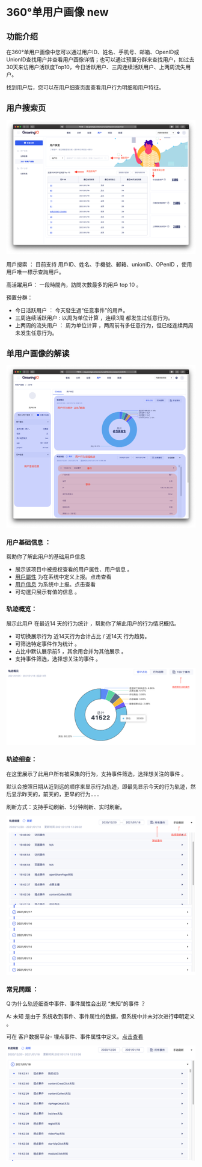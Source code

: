# 360°单用户画像 new

## 功能介绍

在360°单用户画像中您可以通过用户ID、姓名、手机号、邮箱、OpenID或UnionID查找用户并查看用户画像详情；也可以通过预置分群来查找用户，如过去30天来访用户活跃度Top10，今日活跃用户、三周连续活跃用户、上两周流失用户。

找到用户后，您可以在用户细查页面查看用户行为明细和用户特征。

## 用户搜索页

![](../../../.gitbook/assets/ying-mu-jie-tu-20210119-shang-wu-10.34.54%20%281%29.png)

用戶搜索 ： 目前支持 用戶ID、姓名、手機號、郵箱、unionID、OPenID ，使用用戶唯一標示查詢用戶。

高活躍用戶： 一段時間內，訪問次數最多的用戶 top 10 。

預置分群：

* 今日活跃用户 ： 今天發生過“任意事件"的用戶。
* 三周连续活跃用户 :  以周为单位计算 ，连续3周 都发生过任意行为。
* 上两周的流失用户 ： 周为单位计算 ，两周前有多任意行为，但已经连续两周未发生任意行为。

##  单用户画像的解读 

![](../../../.gitbook/assets/ying-mu-jie-tu-20210119-shang-wu-11.02.54.png)

### 用户基础信息 ：  

帮助你了解此用户的基础用戶信息 

* 展示该项目中被授权查看的用户属性、用户信息 。
* [用戶屬性](https://app.gitbook.com/@growingio/s/op/~/drafts/-MRNTpOkBG--LB98j4NK/v/v2020.13.0/product-manual/customer-data-platform/data-center/property/user-property)  为在系统中定义上报。点击查看
* [用戶信息](https://app.gitbook.com/@growingio/s/op/~/drafts/-MRNTpOkBG--LB98j4NK/v/v2020.13.0/product-manual/customer-data-platform/data-center/property/user-info) 为系统中上报。点击查看
* 可勾選只展示有值的信息 。



### 轨迹概览： 

展示此用户 在最近14 天的行为统计 ，帮助你了解此用户的行为情况概括。

* 可切换展示行为 近14天行为合计占比 /  近14天 行为趋势。
* 可筛选特定事件作为统计 。
* 占比中默认展示前5 ，其余用合并为其他展示 。
* 支持事件筛选，选择想关注的事件 。

![](../../../.gitbook/assets/ying-mu-jie-tu-20210119-shang-wu-11.20.59.png)

### 轨迹细查：

在这里展示了此用户所有被采集的行为，支持事件筛选，选择想关注的事件 。

默认会按照日期从近到远的顺序来显示行为轨迹，即最先显示今天的行为轨迹，然后显示昨天的，前天的，更早的行为……

刷新方式：支持手动刷新、5分钟刷新、实时刷新。

![](../../../.gitbook/assets/ying-mu-jie-tu-20210119-xia-wu-12.26.20.png)





### 常見問題 ：

Q:为什么轨迹细查中事件、事件属性会出现  “未知”的事件 ？ 

A:  未知 是由于 系统收到事件、事件属性的数据，但系统中并未对次进行申明定义 。 

可在 客户数据平台-  埋点事件、事件属性中定义。[点击查看](https://app.gitbook.com/@growingio/s/op/~/drafts/-MRNsMPXZ_pWeFh-4QGQ/v/v2020.13.0/product-manual/customer-data-platform/data-center/event-management/manual)

![](../../../.gitbook/assets/ying-mu-jie-tu-20210119-xia-wu-12.23.55.png)













